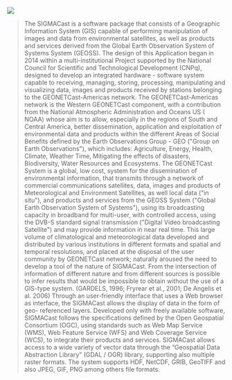 ![](http://pituna.cptec.inpe.br/sigmacast/img/projeto/logo-sigmacast.jpg)
>The SIGMACast is a software package that consists of a Geographic Information System (GIS) capable of performing manipulation of images and data from environmental satellites, as well as products and services derived from the Global Earth Observation System of Systems System (GEOSS).
>The design of this Application began  in 2014 within a multi-institutional Project supported by the National Council for Scientific and Technological Development (CNPq), designed to develop  an integrated hardware - software system capable to receiving, managing, storing, processing, manipulating and visualizing data, images and products received by stations belonging to the GEONETCast-Americas network.
>The GEONETCast-Americas network is the Western GEONETCast component, with a contribution from the National Atmospheric Administration and Oceans US ( NOAA) whose aim is to allow, especially in the regions of South and Central America, better dissemination, application and exploitation of environmental data and products within the different   Areas of Social Benefits defined by the Earth Observations Group - GEO ("Group on Earth Observations"), which includes: Agriculture, Energy, Health, Climate, Weather Time, Mitigating the effects of disasters, Biodiversity, Water Resources and Ecosystems.
>The GEONETCast System is a global, low cost, system for the dissemination of environmental information, that transmits through a network of commercial communications satellites, data, images and products of Meteorological and Environment Satellites, as well local data ("in situ"), and products and services from the GEOSS System ("Global Earth Observation System of Systems"), using its broadcasting capacity in broadband for multi-user, with controlled access,  using the DVB-S standard signal transmission ("Digital Video broadcasting Satellite") and may provide information in near real time.
>This large volume of climatological and meteorological data developed and distributed by various institutions in different formats and spatial and temporal resolutions, and placed at the disposal of the user community by GEONETCast network; naturally aroused the need to develop a tool of the nature of SIGMACast.
>From the intersection of information of different nature and from different sources is possible to infer results that would be impossible to obtain without the use of a GIS-type system. (GARDELS, 1996; Fryrear et al., 2001; De Angelis et al. 2006)
>Through an user-friendly interface that uses a Web browser as interface, the SIGMACast allows the display of data in the form of geo- referenced layers. Developed only with freely available software, SIGMACast follows the specifications defined by the Open Geospatial Consortium (OGC), using standards such as Web Map Service (WMS), Web Feature Service (WFS) and Web Coverage Service (WCS), to integrate their products and services.
>SIGMACast allows access to a wide variety of vector data through the “Geospatial Data Abstraction Library” (GDAL / OGR) library, supporting also multiple raster formats. The system supports HDF, NetCDF, GRIB, GeoTIFF and also JPEG, GIF, PNG among others file formats.
